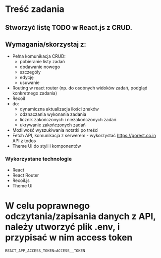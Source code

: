# Treść zadania

## Stworzyć listę TODO w React.js z CRUD.

## Wymagania/skorzystaj z:

- Pełna komunikacja CRUD:
  - pobieranie listy zadań
  - dodawanie nowego
  - szczegóły
  - edycję
  - usuwanie
- Routing w react router (np. do osobnych widoków zadań, podgląd konkretnego zadania)
- Recoil
- do:
  - dynamiczna aktualizacja ilości znaków
  - odznaczania wykonania zadania
  - licznik zakończonych i niezakończonych zadań
  - ukrywanie zakończonych zadań
- Możliwość wyszukiwania notatki po treści
- Fetch API, komunikacja z serwerem - wykorzystać https://gorest.co.in API z todos
- Theme UI do styli i komponentów

### Wykorzystane technologie

- React
- React Router
- Recoil.js
- Theme UI

# W celu poprawnego odczytania/zapisania danych z API, należy utworzyć plik .env, i przypisać w nim access token

```Javascript
REACT_APP_ACCESS_TOKEN=ACCESS__TOKEN
```
